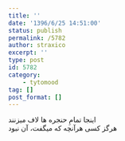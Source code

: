 ```yaml
---
title: ''
date: '1396/6/25 14:51:00'
status: publish
permalink: /5782
author: straxico
excerpt: ''
type: post
id: 5782
category:
    - tytomood
tag: []
post_format: []
---
```

اینجا تمامِ حنجره ها لاف میزنند  
هرگز کسی هرآنچه که میگفت، آن نبود